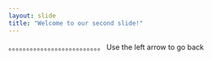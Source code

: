```yaml
---
layout: slide
title: "Welcome to our second slide!"
---
```

。。。。。。。。。。。。。。。。。。。。。。。。。。
Use the left arrow to go back
